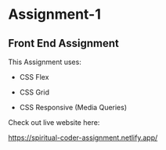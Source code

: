 # Assignment-1

## Front End Assignment

This Assignment uses:

- CSS Flex

- CSS Grid

- CSS Responsive (Media Queries)

Check out live website here:

https://spiritual-coder-assignment.netlify.app/

